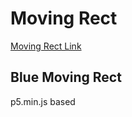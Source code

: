 # Moving Rect

[Moving Rect Link](https://creativecodingart2210fall2019section2.github.io/creativeCodingGitHub/projectDemo/projectDemo/movingRect/movingRect.html)


## Blue Moving Rect

p5.min.js based
